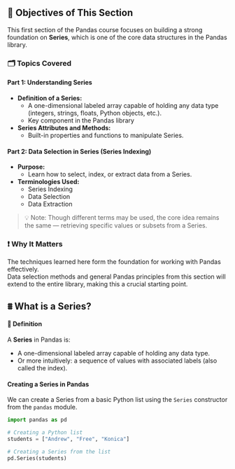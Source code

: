 ## 🎯 Objectives of This Section
This first section of the Pandas course focuses on building a strong foundation on **Series**, which is one of the core data structures in the Pandas library.

### 🗂️ Topics Covered
#### Part 1: Understanding Series 
- **Definition of a Series:**
  - A one-dimensional labeled array capable of holding any data type (integers, strings, floats, Python objects, etc.).
  - Key component in the Pandas library
- **Series Attributes and Methods:**
  - Built-in properties and functions to manipulate Series.
#### Part 2: Data Selection in Series (Series Indexing)
- **Purpose:**
  - Learn how to select, index, or extract data from a Series.
- **Terminologies Used:**
  - Series Indexing
  - Data Selection
  - Data Extraction
> 💡 Note: Though different terms may be used, the core idea remains the same — retrieving specific values or subsets from a Series.

### ❗ Why It Matters
The techniques learned here form the foundation for working with Pandas effectively.   
Data selection methods and general Pandas principles from this section will extend to the entire library, making this a crucial starting point.

## ⩩ What is a Series? 
#### 🧠 Definition
A **Series** in Pandas is:
- A one-dimensional labeled array capable of holding any data type.
- Or more intuitively: a sequence of values with associated labels (also called the index).

#### Creating a Series in Pandas
We can create a Series from a basic Python list using the `Series` constructor from the `pandas` module.
```python
import pandas as pd

# Creating a Python list
students = ["Andrew", "Free", "Konica"]

# Creating a Series from the list
pd.Series(students)
```
